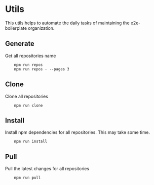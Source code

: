# Utils

This utils helps to automate the daily tasks of maintaining the e2e-boilerplate organization.

## Generate 
Get all repositories name 

        npm run repos
        npm run repos - --pages 3
        
## Clone
Clone all repositories

        npm run clone
        
## Install 
Install npm dependencies for all repositories. This may take some time.

        npm run install
        
## Pull
Pull the latest changes for all repositories

        npm run pull 
